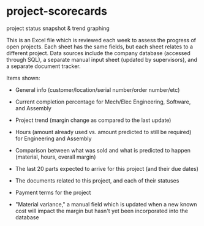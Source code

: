 # project-scorecards
project status snapshot &amp; trend graphing

This is an Excel file which is reviewed each week to assess the progress of open projects. Each sheet has the same fields, but each sheet relates to a different project. Data sources include the company database (accessed through SQL), a separate manual input sheet (updated by supervisors), and a separate document tracker.

Items shown:

- General info (customer/location/serial number/order number/etc)

- Current completion percentage for Mech/Elec Engineering, Software, and Assembly

- Project trend (margin change as compared to the last update)

- Hours (amount already used vs. amount predicted to still be required) for Engineering and Assembly

- Comparison between what was sold and what is predicted to happen (material, hours, overall margin)

- The last 20 parts expected to arrive for this project (and their due dates)

- The documents related to this project, and each of their statuses

- Payment terms for the project

- "Material variance," a manual field which is updated when a new known cost will impact the margin but hasn't yet been incorporated into the database

